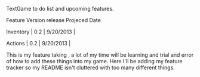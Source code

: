 TextGame to do list and upcoming features. 

  Feature      Version release   Projeced Date
 
Inventory    |        0.2       |  9/20/2013  |

Actions      |        0.2       |  9/20/2013  |



This is my feature taking , a lot of my time will be learning and trial
and error of how to add these things into my game. Here I'll be adding 
my feature tracker so my README isn't cluttered with too many different
things. 


